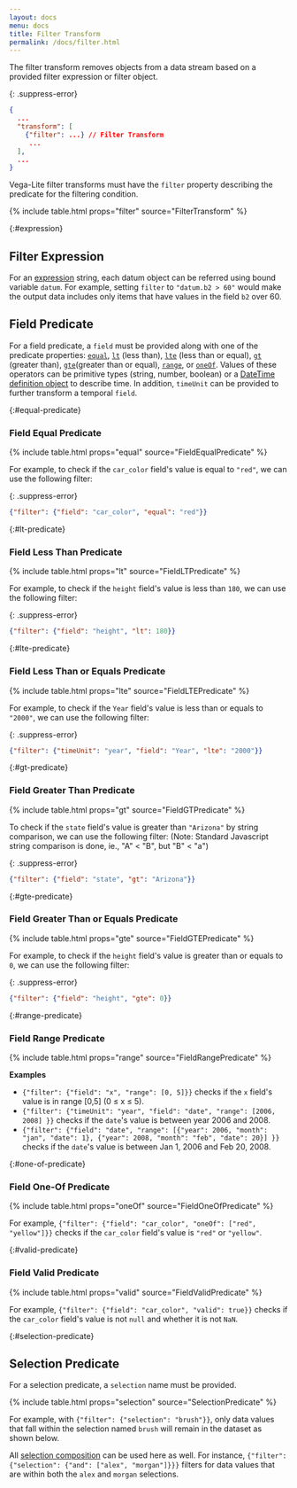 ```yaml
---
layout: docs
menu: docs
title: Filter Transform
permalink: /docs/filter.html
---
```


The filter transform removes objects from a data stream based on a provided filter expression or filter object.

{: .suppress-error}
```json
{
  ...
  "transform": [
    {"filter": ...} // Filter Transform
     ...
  ],
  ...
}
```

Vega-Lite filter transforms must have the `filter` property describing the predicate for the filtering condition.

{% include table.html props="filter" source="FilterTransform" %}


{:#expression}
## Filter Expression

For an [expression](types.html#expression) string, each datum object can be referred using bound variable `datum`. For example, setting `filter` to `"datum.b2 > 60"` would make the output data includes only items that have values in the field `b2` over 60.


## Field Predicate

For a field predicate, a `field` must be provided along with one of the predicate properties: [`equal`](#equal-predicate), [`lt`](#lt-predicate) (less than), [`lte`](#lte-predicate) (less than or equal), [`gt`](#gt-predicate) (greater than), [`gte`](#gte-predicate)(greater than or equal), [`range`](#range-predicate), or [`oneOf`](#one-of-predicate). Values of these operators can be primitive types (string, number, boolean) or a [DateTime definition object](types.html#datetime) to describe time. In addition, `timeUnit` can be provided to further transform a temporal `field`.

{:#equal-predicate}
### Field Equal Predicate

{% include table.html props="equal" source="FieldEqualPredicate" %}

For example, to check if the `car_color` field's value is equal to `"red"`, we can use the following filter:

{: .suppress-error}
```json
{"filter": {"field": "car_color", "equal": "red"}}
```

{:#lt-predicate}
### Field Less Than Predicate

{% include table.html props="lt" source="FieldLTPredicate" %}

For example, to check if the `height` field's value is less than `180`, we can use the following filter:

{: .suppress-error}
```json
{"filter": {"field": "height", "lt": 180}}
```

{:#lte-predicate}
### Field Less Than or Equals Predicate

{% include table.html props="lte" source="FieldLTEPredicate" %}

For example, to check if the `Year` field's value is less than or equals to `"2000"`, we can use the following filter:

{: .suppress-error}
```json
{"filter": {"timeUnit": "year", "field": "Year", "lte": "2000"}}
```

{:#gt-predicate}
### Field Greater Than Predicate

{% include table.html props="gt" source="FieldGTPredicate" %}

To check if the `state` field's value is greater than `"Arizona"` by string comparison, we can use the following filter:
(Note: Standard Javascript string comparison is done, ie., "A" < "B", but "B" < "a")

{: .suppress-error}
```json
{"filter": {"field": "state", "gt": "Arizona"}}
```

{:#gte-predicate}
### Field Greater Than or Equals Predicate

{% include table.html props="gte" source="FieldGTEPredicate" %}

For example, to check if the `height` field's value is greater than or equals to `0`, we can use the following filter:

{: .suppress-error}
```json
{"filter": {"field": "height", "gte": 0}}
```

{:#range-predicate}
### Field Range Predicate

{% include table.html props="range" source="FieldRangePredicate" %}

**Examples**

- `{"filter": {"field": "x", "range": [0, 5]}}` checks if the `x` field's value is in range [0,5] (0 ≤ x ≤ 5).
- `{"filter": {"timeUnit": "year", "field": "date", "range": [2006, 2008] }}` checks if the `date`'s value is between year 2006 and 2008.
- `{"filter": {"field": "date", "range": [{"year": 2006, "month": "jan", "date": 1}, {"year": 2008, "month": "feb", "date": 20}] }}` checks if the `date`'s value is between Jan 1, 2006  and Feb 20, 2008.


{:#one-of-predicate}
### Field One-Of Predicate

{% include table.html props="oneOf" source="FieldOneOfPredicate" %}

For example, `{"filter": {"field": "car_color", "oneOf": ["red", "yellow"]}}` checks if the `car_color` field's value is `"red"` or `"yellow"`.


{:#valid-predicate}
### Field Valid Predicate

{% include table.html props="valid" source="FieldValidPredicate" %}

For example, `{"filter": {"field": "car_color", "valid": true}}` checks if the `car_color` field's value is not `null` and whether it is not `NaN`.


{:#selection-predicate}
## Selection Predicate

For a selection predicate, a `selection` name  must be provided.

{% include table.html props="selection" source="SelectionPredicate" %}

For example, with `{"filter": {"selection": "brush"}}`, only data values that fall within the selection named `brush` will remain in the dataset as shown below.

<div class="vl-example" data-name="selection_filter"></div>

All [selection composition](selection.html#compose) can be used here as well. For instance, `{"filter": {"selection": {"and": ["alex", "morgan"]}}}` filters for data values that are within both the `alex` and `morgan` selections.
